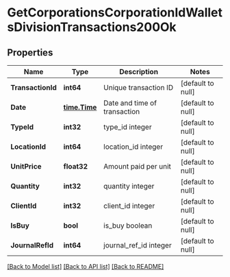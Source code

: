 # GetCorporationsCorporationIdWalletsDivisionTransactions200Ok

## Properties
Name | Type | Description | Notes
------------ | ------------- | ------------- | -------------
**TransactionId** | **int64** | Unique transaction ID | [default to null]
**Date** | [**time.Time**](time.Time.md) | Date and time of transaction | [default to null]
**TypeId** | **int32** | type_id integer | [default to null]
**LocationId** | **int64** | location_id integer | [default to null]
**UnitPrice** | **float32** | Amount paid per unit | [default to null]
**Quantity** | **int32** | quantity integer | [default to null]
**ClientId** | **int32** | client_id integer | [default to null]
**IsBuy** | **bool** | is_buy boolean | [default to null]
**JournalRefId** | **int64** | journal_ref_id integer | [default to null]

[[Back to Model list]](../README.md#documentation-for-models) [[Back to API list]](../README.md#documentation-for-api-endpoints) [[Back to README]](../README.md)


